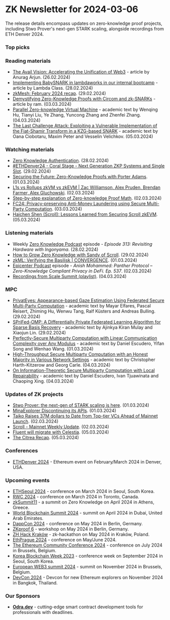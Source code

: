 # ZK Newsletter for 2024-03-06
The release details encompass updates on zero-knowledge proof projects, including Stwo Prover's next-gen STARK scaling, alongside recordings from ETH Denver 2024.

### Top picks

### Reading materials 
* [The Avail Vision: Accelerating the Unification of Web3](https://blog.availproject.org/the-avail-vision-accelerating-the-unification-of-web3/) - article by Anurag Arjun. (26.02.2024)
* [Implementing BabySNARK in lambdaworks in our internal bootcamp](https://blog.lambdaclass.com/implementing-babysnark-in-our-internal-bootcamp/) - article by Lambda Class. (28.02.2024)
* [zkMesh: February 2024 recap](https://zkmesh.substack.com/p/zkmesh-feb-2024-recap). (29.02.2024)
* [Demystifying Zero-Knowledge Proofs with Circom and zk-SNARKs](https://medium.com/@raam/demystifying-zero-knowledge-proofs-with-circom-and-zk-snarks-28198010b228) - article by ram. (03.03.2024)
* [Parallel Zero-knowledge Virtual Machine](https://eprint.iacr.org/2024/387.pdf) - academic text by Wenqing Hu, Tianyi Liu, Ye Zhang, Yuncong Zhang and Zhenfei Zhang. (04.03.2024)
* [The Last Challenge Attack: Exploiting a Vulnerable Implementation of the Fiat-Shamir Transform in a KZG-based SNARK](https://eprint.iacr.org/2024/398.pdf) - academic text by Oana Ciobotaru, Maxim Peter and Vesselin Velichkov. (05.03.2024)

### Watching materials
* [Zero Knowledge Authentication](https://www.youtube.com/watch?v=nI6h5Zxxhsw). (28.02.2024)
* [#ETHDenver24 - Coral Stage - Next Generation ZKP Systems and Single Slot](https://www.youtube.com/watch?v=YA9cmJI17Jw). (29.02.2024)
* [Securing the Future: Zero-Knowledge Proofs with Porter Adams](https://www.youtube.com/watch?v=7TVBZ_Mi3Vw). (01.03.2024)
* [L1s vs Rollups zkVM vs zkEVM | Zac Williamson, Alex Pruden, Brendan Farmer, Alex Gluchowski](https://www.youtube.com/watch?v=T3G98kJQMwg). (02.03.2024)
* [Step-by-step explanation of Zero-knowledge Proof Math](https://www.youtube.com/watch?v=GYHScqqkW3s). (02.03.2024)
* [FC24: Privacy-preserving Anti-Money Laundering using Secure Multi-Party Computation](https://www.youtube.com/watch?v=uams52KRONU). (03.03.2024)
* [Haichen Shen (Scroll): Lessons Learned from Securing Scroll zkEVM](https://www.youtube.com/watch?v=SBr2onNZqCI). (05.03.2024)
 
### Listening materials
* Weekly [Zero Knowledge Podcast](https://zeroknowledge.fm/313-2/) episode - *Episode 313: Revisiting Hardware with Ingonyama*. (28.02.2024) 
* [How to Grow Zero Knowledge with Sandy of Scroll](https://www.youtube.com/watch?v=VQy-yG_rleg). (29.02.2024)
* [zkML: Verifying the Basilisk | CONVERGENCE](https://www.youtube.com/watch?v=KvrzuDh-834). (01.03.2024)
* [Epicenter Podcast](https://www.youtube.com/watch?v=VwhBWdn3R5M) episode - *Anish Mohammed: Panther Protocol – Zero-Knowledge Compliant Privacy in DeFi. Ep. 537*. (02.03.2024)
* [Recordings from Scale Summit (playlist)](https://www.youtube.com/playlist?list=PLuLU5RP0V2X3qVDLSq-ThNukV5Xouw7wu). (04.03.2024)

### MPC
* [PrivatEyes: Appearance-based Gaze Estimation Using Federated Secure Multi-Party Computation](https://arxiv.org/pdf/2402.18970.pdf) - academic text by Mayar Elfares, Pascal Reisert, Zhiming Hu, Wenwu Tang, Ralf Küsters and Andreas Bulling. (29.02.2024)
* [SPriFed-OMP: A Differentially Private Federated Learning Algorithm for Sparse Basis Recovery](https://arxiv.org/pdf/2402.19016.pdf) - academic text by Ajinkya Kiran Mulay and Xiaojun Lin. (29.02.2024)
* [Perfectly-Secure Multiparty Computation with Linear Communication Complexity over Any Modulus](https://eprint.iacr.org/2024/370.pdf) - academic text by Daniel Escudero, Yifan Song and Wenhao Wang. (01.03.2024)
* [High-Throughput Secure Multiparty Computation with an Honest Majority in Various Network Settings](https://eprint.iacr.org/2024/386.pdf) - academic text by Christopher Harth-Kitzerow and Georg Carle. (04.03.2024)
* [On Information-Theoretic Secure Multiparty Computation with Local Repairability](https://eprint.iacr.org/2024/391.pdf) - academic text by Daniel Escudero, Ivan Tjuawinata and Chaoping Xing. (04.03.2024)

### Updates of ZK projects
* [Stwo Prover: the next-gen of STARK scaling is here](https://medium.com/starkware/stwo-prover-the-next-gen-of-stark-scaling-is-here-f7429e764127). (01.03.2024)
* [MinaExplorer Discontinuing its APIs](https://minaprotocol.com/blog/minaexplorer-discontinuing-its-apis). (01.03.2024)
* [Taiko Raises 37M dollars to Date from Top-tier VCs Ahead of Mainnet Launch](https://taiko.mirror.xyz/eWR2xKM_9yPf6FAJmqRqAHdyej95pBUdNJjHR-1_E50). (02.03.2024)
* [Scroll - Mainnet Weekly Update](https://twitter.com/Scroll_ZKP/status/1763711435442708777). (02.03.2024)
* [Fluent will migrate with Celestia](https://twitter.com/fluentxyz/status/1765021151796056490). (05.03.2024)
* [The Citrea Recap](https://www.blog.citrea.xyz/february-citrea-recap/). (05.03.2024)

### Conferences
* [ETHDenver 2024](http://ethdenver.com/) - Ethereum event on February/March 2024 in Denver, USA.

### Upcoming events
* [ETHSeoul 2024](https://www.ethseoul.org/) - conference on March 2024 in Seoul, South Korea. 
* [RWC 2024](https://rwc.iacr.org/2024/) - conference on March 2024 in Toronto, Canada. 
* [zkSummit11](https://www.zksummit.com/) - a summit on Zero Knowledge on April 2024 in Athens, Greece. 
* [World Blockchain Summit 2024](https://www.worldblockchainsummit.com/dxb-apr-24) - summit on April 2024 in Dubai, United Arab Emirates.
* [DappCon 2024](https://www.dappcon.io/) - conference on May 2024 in Berlin, Germany. 
* [ZKproof 6](https://zkproof.org/events/zkproof-6-berlin/) - workshop on May 2024 in Berlin, Germany. 
* [ZH Hack Kraków](https://www.zkkrakow.com/) - zk-hackathon on May 2024 in Kraków, Poland.
* [EthPrague 2024](https://ethprague.com/) - conference on May/June 2024.
* [The Ethereum Community Conference 2024](https://ethcc.io/) - conference on July 2024 in Brussels, Belgium. 
* [Korea Blockchain Week 2023](https://koreablockchainweek.com/) - conference week on September 2024 in Seoul, South Korea.
* [European WEB3 summit 2024](https://www.web3eurosummit.eu/) - summit on November 2024 in Brussels, Belgium.
* [DevCon 2024](https://devcon.org/) - Devcon for new Ethereum explorers on November 2024 in Bangkok, Thailand.

### Our Sponsors
* **[Odra.dev](https://odra.dev)** - cutting-edge smart contract development tools for professionals with deadlines.
